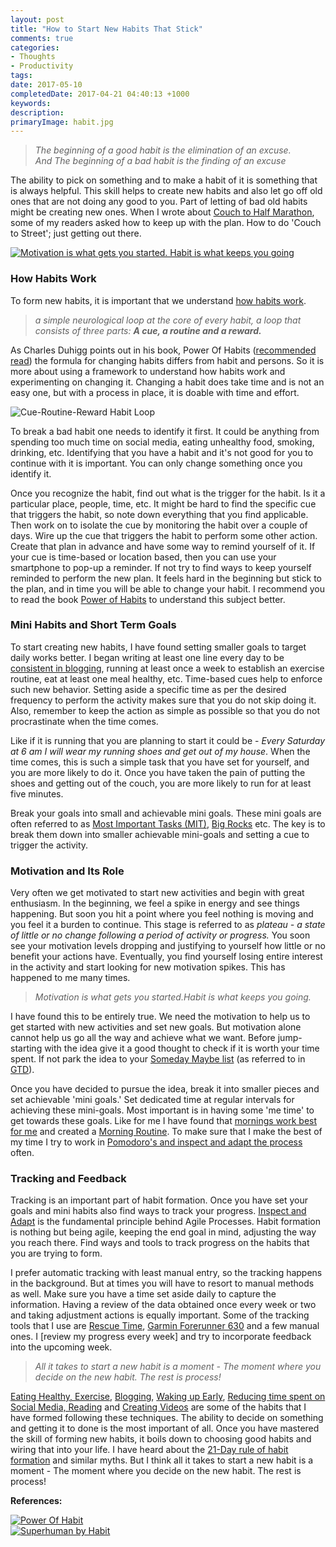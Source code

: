 ```yaml
---
layout: post
title: "How to Start New Habits That Stick"
comments: true
categories: 
- Thoughts
- Productivity
tags: 
date: 2017-05-10
completedDate: 2017-04-21 04:40:13 +1000
keywords: 
description: 
primaryImage: habit.jpg
---
```


> *The beginning of a good habit is the elimination of an excuse.*     
> *And The beginning of a bad habit is the finding of an excuse*

The ability to pick on something and to make a habit of it is something that is always helpful. This skill helps to create new habits and also let go off old ones that are not doing any good to you. Part of letting of bad old habits might be creating new ones. When I wrote about [Couch to Half Marathon](http://www.rahulpnath.com/blog/three_months_to_a_half_marathon/), some of my readers asked how to keep up with the plan. How to do 'Couch to Street'; just getting out there.

<a href= "https://quotefancy.com/quote/20375/Jim-Rohn-Motivation-is-what-gets-you-started-Habit-is-what-keeps-you-going">
    <img alt="Motivation is what gets you started. Habit is what keeps you going" src="{{site.images_root}}/habit.jpg" class="center" />
</a>

### How Habits Work

To form new habits, it is important that we understand [how habits work](http://charlesduhigg.com/how-habits-work/). 

> *a simple neurological loop at the core of every habit, a loop that consists of three parts: **A cue, a routine and a reward.***
 
As Charles Duhigg points out in his book, Power Of Habits ([recommended read](http://amzn.to/2gOYluc)) the formula for changing habits differs from habit and persons. So it is more about using a framework to understand how habits work and experimenting on changing it. Changing a habit does take time and is not an easy one, but with a process in place, it is doable with time and effort.

<img src="{{site.images_root}}/habit_loop.jpg" class="center" alt="Cue-Routine-Reward Habit Loop" />

To break a bad habit one needs to identify it first. It could be anything from spending too much time on social media, eating unhealthy food, smoking, drinking, etc. Identifying that you have a habit and it's not good for you to continue with it is important. You can only change something once you identify it. 

Once you recognize the habit, find out what is the trigger for the habit. Is it a particular place, people, time, etc. It might be hard to find the specific cue that triggers the habit, so note down everything that you find applicable. Then work on to isolate the cue by monitoring the habit over a couple of days. Wire up the cue that triggers the habit to perform some other action. Create that plan in advance and have some way to remind yourself of it. If your cue is time-based or location based, then you can use your smartphone to pop-up a reminder. If not try to find ways to keep yourself reminded to perform the new plan. It feels hard in the beginning but stick to the plan, and in time you will be able to change your habit. I recommend you to read the book [Power of Habits](http://amzn.to/2gOYluc) to understand this subject better.

### Mini Habits and Short Term Goals

To start creating new habits, I have found setting smaller goals to target daily works better. I began writing at least one line every day to be [consistent in blogging](http://www.rahulpnath.com/blog/maintaining-a-blogging-schedule/), running at least once a week to establish an exercise routine, eat at least one meal healthy, etc. Time-based cues help to enforce such new behavior. Setting aside a specific time as per the desired frequency to perform the activity makes sure that you do not skip doing it. Also, remember to keep the action as simple as possible so that you do not procrastinate when the time comes. 

Like if it is running that you are planning to start it could be -  *Every Saturday at 6 am I will wear my running shoes and get out of my house*. When the time comes, this is such a simple task that you have set for yourself, and you are more likely to do it. Once you have taken the pain of putting the shoes and getting out of the couch, you are more likely to run for at least five minutes.

Break your goals into small and achievable mini goals. These mini goals are often referred to as [Most Important Tasks (MIT)](http://www.rahulpnath.com/blog/morning_routine/), [Big Rocks](http://www.rahulpnath.com/blog/experimenting-with-pomodoro-technique/) etc. The key is to break them down into smaller achievable mini-goals and setting a cue to trigger the activity.

### Motivation and Its Role

Very often we get motivated to start new activities and begin with great enthusiasm. In the beginning, we feel a spike in energy and see things happening. But soon you hit a point where you feel nothing is moving and you feel it a burden to continue. This stage is referred to as *plateau - a state of little or no change following a period of activity or progress.* You soon see your motivation levels dropping and justifying to yourself how little or no benefit your actions have. Eventually, you find yourself losing entire interest in the activity and start looking for new motivation spikes. This has happened to me many times.

> *Motivation is what gets you started.Habit is what keeps you going.*

I have found this to be entirely true. We need the motivation to help us to get started with new activities and set new goals. But motivation alone cannot help us go all the way and achieve what we want. Before jump-starting with the idea give it a good thought to check if it is worth your time spent. If not park the idea to your [Someday Maybe list](http://gettingthingsdone.com/2010/10/what-goes-on-a-someday-maybe-list/) (as referred to in [GTD](http://amzn.to/2gsJaed)). 

Once you have decided to pursue the idea, break it into smaller pieces and set achievable 'mini goals.' Set dedicated time at regular intervals for achieving these mini-goals. Most important is in having some 'me time' to get towards these goals. Like for me I have found that [mornings work best for me](http://www.rahulpnath.com/blog/waking-up-early-is-all-about-waking-up-to-an-alarm/) and created a [Morning Routine](http://www.rahulpnath.com/blog/morning_routine/). To make sure that I make the best of my time I try to work in [Pomodoro's and inspect and adapt the process](http://www.rahulpnath.com/blog/experimenting-with-pomodoro-technique/) often.

### Tracking and Feedback

Tracking is an important part of habit formation. Once you have set your goals and mini habits also find ways to track your progress. [Inspect and Adapt](http://www.rahulpnath.com/blog/psm-learnings/) is the fundamental principle behind Agile Processes. Habit formation is nothing but being agile, keeping the end goal in mind, adjusting the way you reach there. Find ways and tools to track progress on the habits that you are trying to form. 

I prefer automatic tracking with least manual entry, so the tracking happens in the background. But at times you will have to resort to manual methods as well. Make sure you have a time set aside daily to capture the information. Having a review of the data obtained once every week or two and taking adjustment actions is equally important. Some of the tracking tools that I use are [Rescue Time](http://www.rahulpnath.com/blog/rescue-time-track-your-time/), [Garmin Forerunner 630](http://www.rahulpnath.com/blog/three_months_to_a_half_marathon/) and a few manual ones. I [review my progress every week] and try to incorporate feedback into the upcoming week.

> *All it takes to start a new habit is a moment - The moment where you decide on the new habit. The rest is process!*

[Eating Healthy, Exercise](http://www.rahulpnath.com/blog/how-i-lost-13-kilos-in-one-and-half-months/), [Blogging](http://www.rahulpnath.com/blog/maintaining-a-blogging-schedule/), [Waking up Early](http://www.rahulpnath.com/blog/waking-up-early-is-all-about-waking-up-to-an-alarm/), [Reducing time spent on Social Media, Reading](http://www.rahulpnath.com/blog/experimenting-with-pomodoro-technique/) and [Creating Videos](http://www.rahulpnath.com/blog/recording-my-first-screencast/)  are some of the habits that I have formed following these techniques. The ability to decide on something and getting it to done is the most important of all. Once you have mastered the skill of forming new habits, it boils down to choosing good habits and wiring that into your life. I have heard about the [21-Day rule of habit formation](https://www.forbes.com/sites/jasonselk/2013/04/15/habit-formation-the-21-day-myth/) and similar myths. But I think all it takes to start a new habit is a moment - The moment where you decide on the new habit. The rest is process!

**References:**
<div>
   <div class="row">
      <div class="col-sm-6 col-md-3">
         <div class="thumbnail">
            <a href="http://amzn.to/2gOYluc" >
            <img alt="Power Of Habit" src="/images/books_powerofhabit.jpg" data-holder-rendered="true" style="display: block;">
            </a>
         </div>
      </div>
      <div class="col-sm-6 col-md-3">
         <div class="thumbnail">
            <a href="http://amzn.to/2hmeokB">
            <img alt="Superhuman by Habit" src="/images/books_superhumanbyhabit.jpg" data-holder-rendered="true" style="display: block;" >
            </a>
         </div>
      </div>
   </div>
</div>
